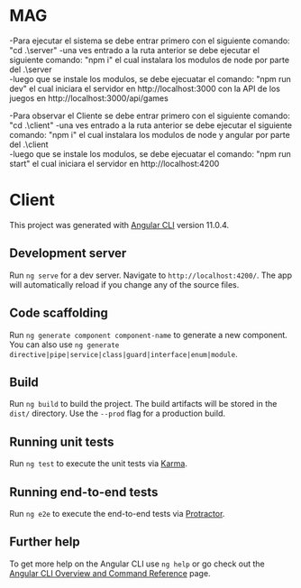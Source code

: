 ﻿# MAG
 
 -Para ejecutar el sistema se debe entrar primero con el siguiente comando: "cd .\server\"
 -una ves entrado a la ruta anterior se debe ejecutar el siguiente comando: "npm i" el cual instalara los modulos de node por parte del .\server\
 -luego que se instale los modulos, se debe ejecuatar el comando: "npm run dev" el cual iniciara el servidor en http://localhost:3000 con la API de los juegos en http://localhost:3000/api/games
 
 -Para observar el Cliente se debe entrar primero con el siguiente comando: "cd .\client\"
  -una ves entrado a la ruta anterior se debe ejecutar el siguiente comando: "npm i" el cual instalara los modulos de node y angular por parte del .\client\
  -luego que se instale los modulos, se debe ejecuatar el comando: "npm run start" el cual iniciara el servidor en http://localhost:4200

# Client

This project was generated with [Angular CLI](https://github.com/angular/angular-cli) version 11.0.4.

## Development server

Run `ng serve` for a dev server. Navigate to `http://localhost:4200/`. The app will automatically reload if you change any of the source files.

## Code scaffolding

Run `ng generate component component-name` to generate a new component. You can also use `ng generate directive|pipe|service|class|guard|interface|enum|module`.

## Build

Run `ng build` to build the project. The build artifacts will be stored in the `dist/` directory. Use the `--prod` flag for a production build.

## Running unit tests

Run `ng test` to execute the unit tests via [Karma](https://karma-runner.github.io).

## Running end-to-end tests

Run `ng e2e` to execute the end-to-end tests via [Protractor](http://www.protractortest.org/).

## Further help

To get more help on the Angular CLI use `ng help` or go check out the [Angular CLI Overview and Command Reference](https://angular.io/cli) page.
